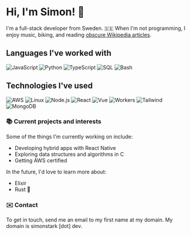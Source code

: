 
# Hi, I'm Simon! 👋

I'm a full-stack developer from Sweden. 🇸🇪  When I'm not programming, I enjoy music, biking, and reading [obscure Wikipedia articles](https://en.wikipedia.org/wiki/Wikipedia:Unusual_articles).

## Languages I've worked with

![JavaScript](https://img.shields.io/badge/-JavaScript-000?style=for-the-badge&logo=JavaScript)
![Python](https://img.shields.io/badge/-Python-000?style=for-the-badge&logo=Python)
![TypeScript](https://img.shields.io/badge/-TypeScript-000?style=for-the-badge&logo=TypeScript)
![SQL](https://img.shields.io/badge/-SQL-000?style=for-the-badge&logo=PostgreSQL)
![Bash](https://img.shields.io/badge/-Bash-000?style=for-the-badge&logo=GNUBash)

## Technologies I've used

![AWS](https://img.shields.io/badge/-AWS-000?style=for-the-badge&logo=Amazon-AWS&logoColor=F90)
![Linux](https://img.shields.io/badge/-Linux-000?style=for-the-badge&logo=Linux)
![Node.js](https://img.shields.io/badge/-Node.js-000?style=for-the-badge&logo=nodedotjs)
![React](https://img.shields.io/badge/-React-000?style=for-the-badge&logo=React)
![Vue](https://img.shields.io/badge/-Vue-000?style=for-the-badge&logo=Vue.js)
![Workers](https://img.shields.io/badge/-Workers-000?style=for-the-badge&logo=Cloudflare)
![Tailwind](https://img.shields.io/badge/-Tailwind-000?style=for-the-badge&logo=TailwindCSS)
![MongoDB](https://img.shields.io/badge/-Mongo_DB-000?style=for-the-badge&logo=MongoDB)


### 📚 Current projects and interests
Some of the things I'm currently working on include: 

- Developing hybrid apps with React Native
- Exploring data structures and algorithms in C
- Getting AWS certified

In the future, I'd love to learn more about:

- Elixir
- Rust 🦀

### ✉️ Contact

To get in touch, send me an email to my first name at my domain. My domain is simonstark [dot] dev.

